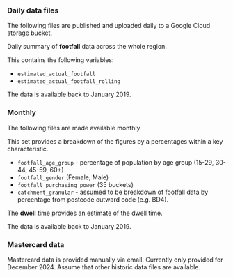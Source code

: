### Daily data files

The following files are published and uploaded daily to a Google Cloud storage bucket.

Daily summary of **footfall** data across the whole region.

This contains the following variables:

* `estimated_actual_footfall`
* `estimated_actual_footfall_rolling`

The data is available back to January 2019.

### Monthly

The following files are made available monthly

This set provides a breakdown of the figures by a percentages within a key characteristic.

* `footfall_age_group` - percentage of population by age group (15-29, 30-44, 45-59, 60+)
* `footfall_gender` (Female, Male)
* `footfall_purchasing_power` (35 buckets)
* `catchment_granular` - assumed to be breakdown of footfall data by percentage from postcode outward code (e.g. BD4).

The **dwell** time provides an estimate of the dwell time.

The data is available back to January 2019.

### Mastercard data

Mastercard data is provided manually via email. Currently only provided for December 2024. Assume that other historic data files are available.